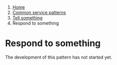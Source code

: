 1.  [Home](/docs/core/contents)
2.	[Common service patterns](/docs/core/common-service-patterns/overview)
3.  [Tell something](/docs/documentation/core/common-service-patterns/service-patterns/tell-something/overview)
4.  Respond to something

# Respond to something

The development of this pattern has not started yet.
